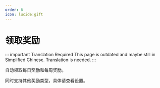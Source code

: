 ```yaml
---
order: 6
icon: lucide:gift
---
```


# 领取奖励

::: important Translation Required
This page is outdated and maybe still in Simplified Chinese. Translation is needed.
:::

自动领取每日奖励和每周奖励。

同时支持其他奖励类型，具体请查看设置。
